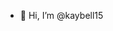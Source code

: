 - 👋 Hi, I’m @kaybell15



<!---
kaybell15/kaybell15 is a ✨ special ✨ repository because its `README.md` (this file) appears on your GitHub profile.
You can click the Preview link to take a look at your changes.
--->
